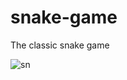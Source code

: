 # snake-game
The classic snake game



![sn](https://user-images.githubusercontent.com/113591133/191536398-ad51babd-d800-4437-81ca-cd165a5466e0.jpg)
